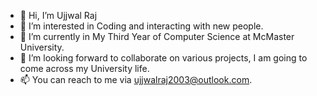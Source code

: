 - 👋 Hi, I’m Ujjwal Raj
- 👀 I’m interested in Coding and interacting with new people.
- 🌱 I’m currently in My Third Year of Computer Science at McMaster University. 
- 💞️ I’m looking forward to collaborate on various projects, I am going to come across my University life.
- 📫 You can reach to me via ujjwalraj2003@outlook.com.

<!---
UjjwalRaj18/UjjwalRaj18 is a ✨ special ✨ repository because its `README.md` (this file) appears on your GitHub profile.
You can click the Preview link to take a look at your changes.
--->
